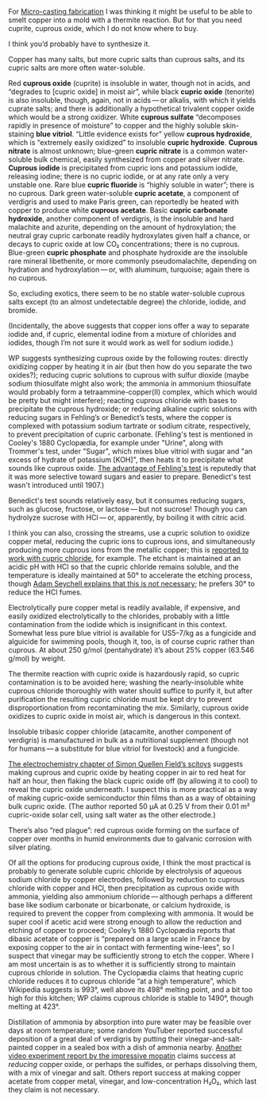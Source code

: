 For [Micro-casting fabrication](micro-casting-fabrication.md) I was
thinking it might be useful to be able to smelt copper into a mold
with a thermite reaction.  But for that you need cuprite, cuprous
oxide, which I do not know where to buy.

I think you’d probably have to synthesize it.

Copper has many salts, but more cupric salts than cuprous salts, and
its cupric salts are more often water-soluble.

Red **cuprous oxide** (cuprite) is insoluble in water, though not in
acids, and “degrades to [cupric oxide] in moist air”, while black
**cupric oxide** (tenorite) is also insoluble, though, again, not in
acids — or alkalis, with which it yields cuprate salts; and there is
additionally a hypothetical trivalent copper oxide which would be a
strong oxidizer.  White **cuprous sulfate** “decomposes rapidly in
presence of moisture” to copper and the highly soluble skin-staining **blue
vitriol**.  “Little evidence exists for” yellow **cuprous hydroxide**,
which is “extremely easily oxidized” to insoluble **cupric
hydroxide**.  **Cuprous nitrate** is almost unknown; blue-green
**cupric nitrate** is a common water-soluble bulk chemical, easily
synthesized from copper and silver nitrate.  **Cuprous iodide** is
precipitated from cupric ions and potassium iodide, releasing iodine;
there is no cupric iodide, or at any rate only a very unstable one.
Rare blue **cupric fluoride** is “highly soluble in water”; there is
no cuprous.  Dark green water-soluble **cupric acetate**, a component
of verdigris and used to make Paris green, can reportedly be heated
with copper to produce white **cuprous acetate**.  Basic **cupric
carbonate hydroxide**, another component of verdigris, is the
insoluble and hard malachite and azurite, depending on the amount of
hydroxylation; the neutral gray cupric carbonate readily hydroxylates
given half a chance, or decays to cupric oxide at low CO₂
concentrations; there is no cuprous.  Blue-green **cupric phosphate**
and phosphate hydroxide are the insoluble rare mineral libethenite,
or more commonly pseudomalachite,
depending on hydration and hydroxylation — or, with aluminum, turquoise;
again there is no cuprous.

So, excluding exotics, there seem to be no stable water-soluble
cuprous salts except (to an almost undetectable degree) the chloride,
iodide, and bromide.

(Incidentally, the above suggests that copper ions offer a way to
separate iodide and, if cupric, elemental iodine from a mixture of
chlorides and iodides, though I’m not sure it would work as well for
sodium iodide.)

WP suggests synthesizing cuprous oxide by the following routes:
directly oxidizing copper by heating it in air (but then how do you
separate the two oxides?); reducing cupric solutions to cuprous with
sulfur dioxide (maybe sodium thiosulfate
might also work; the ammonia in ammonium thiosulfate would probably form a
tetraammine-copper(II) complex, which which would be pretty but might interfere);
reacting cuprous chloride with bases to precipitate
the cuprous hydroxide; or reducing alkaline cupric solutions with
reducing sugars in Fehling’s or Benedict’s tests, where the copper is
complexed with potassium sodium tartrate or sodium citrate,
respectively, to prevent precipitation of cupric carbonate.
(Fehling's test is mentioned in Cooley's 1880 Cyclopædia, for example
under "Urine", along with Trommer's test, under "Sugar", which mixes
blue vitriol with sugar and "an excess of hydrate of potassium [KOH]",
then heats it to precipitate what sounds like cuprous oxide.  [The
advantage of Fehling's test][21] is reputedly that it was more
selective toward sugars and easier to prepare.  Benedict's test wasn't
introduced until 1907.)

[21]: https://theskepticalchemist.com/demonstration-benedicts-test-reducing-sugars/

Benedict's test sounds relatively easy, but it consumes reducing sugars,
such as glucose, fructose, or lactose — but not sucrose!  Though you
can hydrolyze sucrose with HCl — or, apparently, by boiling it with
citric acid.

I think you can also, crossing the streams, use a cupric solution to
oxidize copper metal, reducing the cupric ions to cuprous ions, and
simultaneously producing more cuprous ions from the metallic copper;
this is [reported to work with cupric chloride][0], for example.  The
etchant is maintained at an acidic pH with HCl so that the cupric
chloride remains soluble, and the temperature is ideally maintained at
50° to accelerate the etching process, though [Adam Seychell explains
that this is not necessary][1]; he prefers 30° to reduce the HCl
fumes.

[0]: http://jamme.acmsse.h2.pl/papers_amme03/1229.pdf
[1]: http://jimlaurwilliams.org/projects/seychellePaper/index.html

Electrolytically pure copper metal is readily available, if expensive,
and easily oxidized electrolytically to the chlorides, probably with a
little contamination from the iodide which is insignificant in this
context.  Somewhat less pure blue vitriol is available for US$5–$7/kg
as a fungicide and alguicide for swimming pools, though it, too, is of
course cupric rather than cuprous.  At about 250 g/mol (pentahydrate)
it’s about 25% copper (63.546 g/mol) by weight.

The thermite reaction with cupric oxide is hazardously rapid, so
cupric contamination is to be avoided here; washing the
nearly-insoluble white cuprous chloride thoroughly with water should
suffice to purify it, but after purification the resulting cupric
chloride must be kept dry to prevent disproportionation from
recontaminating the mix.  Similarly, cuprous oxide oxidizes to cupric
oxide in moist air, which is dangerous in this context.

Insoluble tribasic copper chloride (atacamite, another component of
verdigris) is manufactured in bulk as a nutritional supplement (though
not for humans — a substitute for blue vitriol for livestock) and a
fungicide.

[The electrochemistry chapter of Simon Quellen Field’s scitoys][2]
suggests making cuprous and cupric oxide by heating copper in air to
red heat for half an hour, then flaking the black cupric oxide off (by
allowing it to cool) to reveal the cupric oxide underneath.  I suspect
this is more practical as a way of making cupric-oxide semiconductor
thin films than as a way of obtaining bulk cupric oxide.  (The author
reported 50 μA at 0.25 V from their 0.01 m² cupric-oxide solar cell,
using salt water as the other electrode.)

[2]: https://web.archive.org/web/20150811222018/http://scitoys.com/scitoys/scitoys/echem/echem2.html

There’s also “red plague”: red cuprous oxide forming on the surface of
copper over months in humid environments due to galvanic corrosion
with silver plating.

Of all the options for producing cuprous oxide, I think the most
practical is probably to generate soluble cupric chloride by
electrolysis of aqueous sodium chloride by copper electrodes, followed
by reduction to cuprous chloride with copper and HCl, then
precipitation as cuprous oxide with ammonia, yielding also ammonium
chloride — although perhaps a different base like sodium carbonate or
bicarbonate, or calcium hydroxide, is required to prevent the copper
from complexing with ammonia.  It would be super cool if acetic acid
were strong enough to allow the reduction and etching of copper to
proceed; Cooley’s 1880 Cyclopædia reports that dibasic acetate of
copper is “prepared on a large scale in France by exposing copper to
the air in contact with fermenting wine-lees”, so I suspect that
vinegar may be sufficiently strong to etch the copper.  Where I am
most uncertain is as to whether it is sufficiently strong to maintain
cuprous chloride in solution.  The Cyclopædia claims that heating
cupric chloride reduces it to cuprous chloride “at a high
temperature”, which Wikipedia suggests is 993°, well above its 498°
melting point, and a bit too high for this kitchen; WP claims cuprous
chloride is stable to 1490°, though melting at 423°.

Distillation of ammonia by absorption into pure water may be feasible
over days at room temperature; some random YouTuber reported
successful deposition of a great deal of verdigris by putting their
vinegar-and-salt-painted copper in a sealed box with a dish of ammonia
nearby.  [Another video experiment report by the impressive
mopatin](https://youtu.be/oC-A2qsbV_U) claims success at *reducing*
copper oxide, or perhaps the sulfides,
or perhaps dissolving them, with a mix of vinegar and
salt.  Others report success at making copper acetate from copper
metal, vinegar, and low-concentration H₂O₂, which last they claim is
not necessary.
